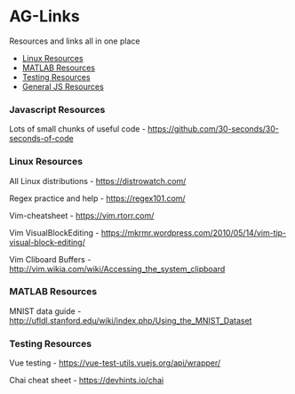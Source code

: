 # AG-Links
Resources and links all in one place

- [Linux Resources](#Linux-Resources)
- [MATLAB Resources](#MATLAB-Resources)
- [Testing Resources](#Testing-Resources)
- [General JS Resources](#JS-Resources)

### Javascript Resources
Lots of small chunks of useful code - https://github.com/30-seconds/30-seconds-of-code

### Linux Resources
All Linux distributions - https://distrowatch.com/

Regex practice and help - https://regex101.com/

Vim-cheatsheet - https://vim.rtorr.com/

Vim VisualBlockEditing - https://mkrmr.wordpress.com/2010/05/14/vim-tip-visual-block-editing/

Vim Cliboard Buffers - http://vim.wikia.com/wiki/Accessing_the_system_clipboard

### MATLAB Resources
MNIST data guide - http://ufldl.stanford.edu/wiki/index.php/Using_the_MNIST_Dataset

### Testing Resources
Vue testing - https://vue-test-utils.vuejs.org/api/wrapper/

Chai cheat sheet - https://devhints.io/chai
